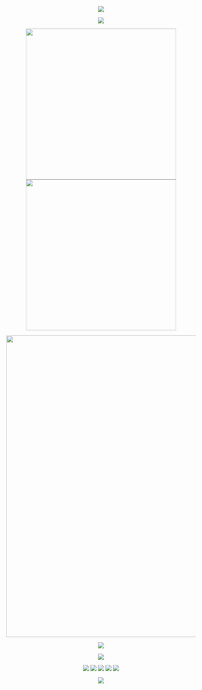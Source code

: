 
<!-- 欢迎横幅 -->
<p align="center">
  <img src="https://capsule-render.vercel.app/api?type=waving&color=gradient&height=300&section=header&text=Hi%20there!%20I'm%20Zixuan%20Shen&fontSize=60&fontAlign=50&fontAlignY=40&desc=Researcher%20in%20Neuromorphic%20Computing%20%26%20AI%20Accelerator&descAlign=50&descSize=25&descAlignY=65&animation=twinkling" />
</p>

<!-- 打字动画 -->
<p align="center">
  <img src="https://readme-typing-svg.demolab.com?font=Fira+Code&size=24&pause=1000&center=true&vCenter=true&width=600&lines= ‘Neuromorphic Computing in Memory AI Accelerator！’" />
</p>

<!-- GitHub 状态图 + 连续贡献图 -->
<p align="center">
  <img align="center" width="400" src="https://github-readme-stats.vercel.app/api?username=FITZET&theme=transparent&show_icons=true&hide_border=true" />
  <img align="center" width="400" src="https://streak-stats.demolab.com?user=FITZET&theme=transparent&hide_border=true" />
</p>

<!-- 活跃图 -->
<p align="center">
  <img width="800" src="https://github-readme-activity-graph.vercel.app/graph?username=FITZET&theme=github-compact&hide_border=true&area=true">
</p>

<!-- 使用语言 -->
<p align="center">
  <img align="center" src="https://github-readme-stats.vercel.app/api/top-langs/?username=FITZET&theme=transparent&hide_border=true&layout=donut-vertical&langs_count=6" />
</p>

<!-- 技能图标 -->
<p align="center">
  <img src="https://skillicons.dev/icons?i=python,verilog,pytorch,bash&theme=light" />
</p>

<!-- 社交链接 -->
<p align="center">
  <a href="https://github.com/FITZET"><img src="https://img.shields.io/badge/GitHub-FITZET-black?logo=github" /></a>
  <a href="https://blog.csdn.net/weixin_43916812?type=blog"><img src="https://img.shields.io/badge/CSDN-Zixuan%20Shen-red?logo=csdn" /></a>
  <a href="https://github.com/FITZET"><img src="https://img.shields.io/badge/B站-Zixuan-blue?logo=bilibili" /></a>
  <img src="https://img.shields.io/badge/QQ-290756618-blue?logo=tencentqq" />
  <img src="https://komarev.com/ghpvc/?username=FITZET&label=Profile%20Views&color=blue" />
</p>

<!-- 尾部横幅 -->
<p align="center">
  <img src="https://capsule-render.vercel.app/api?type=waving&color=gradient&height=200&section=footer&text=Thanks%20for%20visiting!&fontSize=40&fontAlign=50&fontAlignY=40&desc=Keep%20pushing%20the%20boundaries%20of%20AI%20hardware!&descAlign=50&descSize=20&descAlignY=70&animation=twinkling" />
</p>

